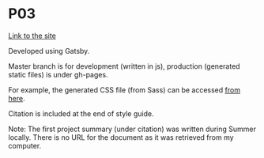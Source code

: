 # P03

[Link to the site](https://pdelfan.github.io)

Developed using Gatsby. 

Master branch is for development (written in js), production (generated static files) is under gh-pages. 

For example, the generated CSS file (from Sass) can be accessed [from here](https://github.com/pdelfan/pdelfan.github.io/blob/gh-pages/styles.bed9a02653932c29a414.css).

Citation is included at the end of style guide.

Note: The first project summary (under citation) was written during Summer locally. There is no URL for the document as it was retrieved from my computer.